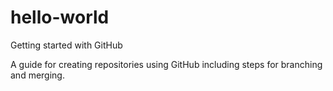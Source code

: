 # hello-world
Getting started with GitHub

A guide for creating repositories using GitHub including steps for branching and merging.
